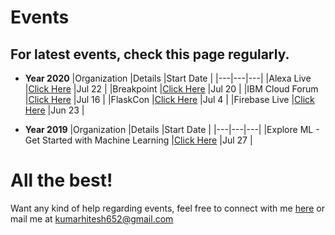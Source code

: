 # Events

## For latest events, check this page regularly.

- **Year 2020**
  |Organization   |Details   |Start Date   |
  |---|---|---|
  |Alexa Live   |[Click Here](https://developer.amazon.com/en-US/alexa/alexa-live)   |Jul 22   |
  |Breakpoint   |[Click Here](https://www.browserstack.com/events/breakpoint)   |Jul 20   |
  |IBM Cloud Forum   |[Click Here](https://www.ibm.com/events/in-en/cloud-forum/)   |Jul 16   |
  |FlaskCon   |[Click Here](https://flaskcon.com)   |Jul 4   |
  |Firebase Live   |[Click Here](https://firebaseonair.withgoogle.com/events/firebase-live20)   |Jun 23   |

- **Year 2019**
  |Organization   |Details   |Start Date   |
  |---|---|---|
  |Explore ML - Get Started with Machine Learning   |[Click Here](https://events.withgoogle.com/explore-ml-in/)   |Jul 27   |

# All the best!

Want any kind of help regarding events, feel free to connect with me [here](https://www.linkedin.com/in/heroichitesh/) or mail me at kumarhitesh652@gmail.com
